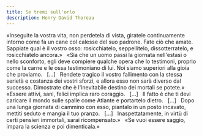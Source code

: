 ```yaml
---
title: Se tremi sull'orlo
description: Henry David Thoreau
---
```

«Inseguite la vostra vita, non perdetela di vista, giratele continuamente intorno come fa un cane col calesse del suo padrone. Fate ciò che amate. Sappiate qual è il vostro osso: rosicchiatelo, seppellitelo, dissotterratelo, e rosicchiatelo ancora.»
&nbsp;
«Sia che un uomo passi la giornata nell'estasi o nello sconforto, egli deve compiere qualche opera che lo testimoni, proprio come la carne e le ossa testimoniano di lui.
Noi siamo superiori alla gioia che proviamo.
&nbsp;
[...]
&nbsp;
Rendete tragico il vostro fallimento con la stessa serietà e costanza dei vostri sforzi, e allora esso non sarà diverso dal successo. Dimostrate che è l'inevitabile destino dei mortali se potete.»
&nbsp;
«Essere attivi, sani, felici implica raro coraggio.
&nbsp;
[...]
&nbsp;
Il fatto è che ti devi caricare il mondo sulle spalle come Atlante e portartelo dietro.
&nbsp;
[...]
&nbsp;
Dopo una lunga giornata di cammino con esso, piantalo in un posto incavato, mettiti seduto e mangia il tuo pranzo.
&nbsp;
[...]
&nbsp;
Inaspettatamente, in virtù di certi pensieri immortali, sarai ricompensato.»
&nbsp;
«Se vuoi essere saggio, impara la scienza e poi dimenticala.»
